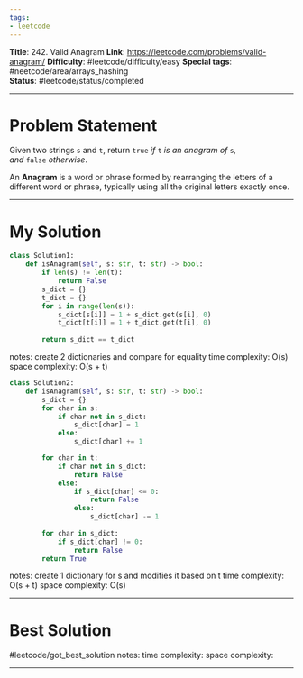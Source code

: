 ```yaml
---
tags:
- leetcode
---
```

**Title**: 242. Valid Anagram
**Link**: https://leetcode.com/problems/valid-anagram/
**Difficulty**: #leetcode/difficulty/easy 
**Special tags**: #neetcode/area/arrays_hashing  
**Status**: #leetcode/status/completed 

---
# Problem Statement
Given two strings `s` and `t`, return `true` _if_ `t` _is an anagram of_ `s`_, and_ `false` _otherwise_.

An **Anagram** is a word or phrase formed by rearranging the letters of a different word or phrase, typically using all the original letters exactly once.

---
# My Solution

```python
class Solution1:
    def isAnagram(self, s: str, t: str) -> bool:
        if len(s) != len(t):
            return False
        s_dict = {}
        t_dict = {}
        for i in range(len(s)):
            s_dict[s[i]] = 1 + s_dict.get(s[i], 0)
            t_dict[t[i]] = 1 + t_dict.get(t[i], 0)
        
        return s_dict == t_dict
```

notes: create 2 dictionaries and compare for equality
time complexity: O(s)
space complexity: O(s + t)

```python
class Solution2:
    def isAnagram(self, s: str, t: str) -> bool:
        s_dict = {}
        for char in s:
            if char not in s_dict:
                s_dict[char] = 1
            else:
                s_dict[char] += 1

        for char in t:
            if char not in s_dict:
                return False
            else:
                if s_dict[char] <= 0:
                    return False
                else:
                    s_dict[char] -= 1
        
        for char in s_dict:
            if s_dict[char] != 0:
                return False
        return True
```

notes: create 1 dictionary for s and modifies it based on t
time complexity: O(s + t)
space complexity: O(s)

---
# Best Solution
#leetcode/got_best_solution 
notes: 
time complexity: 
space complexity: 

---

